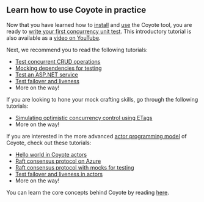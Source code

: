 ## Learn how to use Coyote in practice

Now that you have learned how to [install](../get-started/install.md) and
[use](../get-started/using-coyote.md) the Coyote tool, you are ready to [write your first
concurrency unit test](first-concurrency-unit-test.md). This introductory tutorial is also available
as a [video on YouTube](https://youtu.be/wuKo-9iRm6o).

Next, we recommend you to read the following tutorials:

- [Test concurrent CRUD operations](test-concurrent-operations.md)
- [Mocking dependencies for testing](mocks/mock-dependencies.md)
- [Test an ASP.NET service](testing-aspnet-service.md)
- [Test failover and liveness](test-failover.md)
- More on the way!

If you are looking to hone your mock crafting skills, go through the following tutorials:

- [Simulating optimistic concurrency control using ETags](mocks/optimistic-concurrency-control.md)
- More on the way!

If you are interested in the more advanced [actor programming
model](../concepts/actors/overview.md) of Coyote, check out these tutorials:

- [Hello world in Coyote actors](actors/hello-world.md)
- [Raft consensus protocol on Azure](actors/raft-azure.md)
- [Raft consensus protocol with mocks for testing](actors/raft-mocking.md)
- [Test failover and liveness in actors](actors/test-failover.md)
- More on the way!

You can learn the core concepts behind Coyote by reading [here](../concepts/non-determinism.md).
